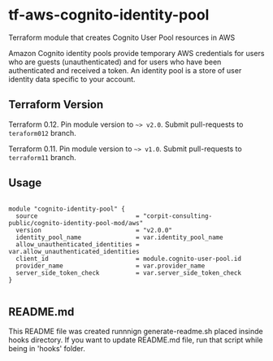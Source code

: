 
# tf-aws-cognito-identity-pool

Terraform module that creates Cognito User Pool resources in AWS

  Amazon Cognito identity pools provide temporary AWS credentials for users who are guests (unauthenticated) and for users who have been authenticated and received a token. An identity pool is a store of user identity data specific to your account.

## Terraform Version

Terraform 0.12. Pin module version to `~> v2.0`. Submit pull-requests to `teraform012` branch.

Terraform 0.11. Pin module version to `~> v1.0`. Submit pull-requests to `terraform11` branch.
## Usage

```hcl

module "cognito-identity-pool" {
  source                           = "corpit-consulting-public/cognito-identity-pool-mod/aws"
  version                          = "v2.0.0"
  identity_pool_name               = var.identity_pool_name
  allow_unauthenticated_identities = var.allow_unauthenticated_identities
  client_id                        = module.cognito-user-pool.id
  provider_name                    = var.provider_name
  server_side_token_check          = var.server_side_token_check
}


```


## README.md
This README file was created runnnign generate-readme.sh placed insinde hooks directory.
If you want to update README.md file, run that script while being in 'hooks' folder.
